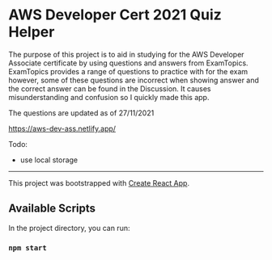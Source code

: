 # AWS Developer Cert 2021 Quiz Helper

The purpose of this project is to aid in studying for the AWS Developer Associate certificate by using questions and answers from ExamTopics. ExamTopics provides a range of questions to practice with for the exam however, some of these questions are incorrect when showing answer and the correct answer can be found in the Discussion. It causes misunderstanding and confusion so I quickly made this app. 

The questions are updated as of 27/11/2021

https://aws-dev-ass.netlify.app/

Todo:
- use local storage

------

This project was bootstrapped with [Create React App](https://github.com/facebook/create-react-app).

## Available Scripts

In the project directory, you can run:

### `npm start`
